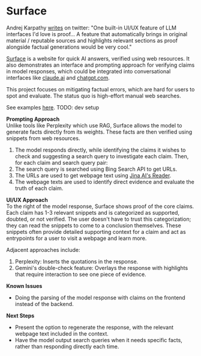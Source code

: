 # Surface

Andrej Karpathy [writes](https://twitter.com/karpathy/status/1804187473167421798) on twitter:
"One built-in UI/UX feature of LLM interfaces I'd love is proof... A feature that automatically brings in original material / reputable sources and highlights relevant sections as proof alongside factual generations would be very cool."

[Surface](https://surface-omega.vercel.app/) is a website for quick AI answers, verified using web resources.
It also demonstrates an interface and prompting approach for verifying claims in model responses, which could be integrated into conversational interfaces like [claude.ai](https://claude.ai) and [chatgpt.com](https://chatgpt.com).

This project focuses on mitigating factual errors, which are hard for users to spot and evaluate.
The status quo is high-effort manual web searches.

See examples [here](https://surface-omega.vercel.app/).
TODO: dev setup

**Prompting Approach**  
Unlike tools like Perplexity which use RAG, Surface allows the model to generate facts directly from its weights.
These facts are then verified using snippets from web resources.

1. The model responds directly, while identifying the claims it wishes to check and suggesting a search query to investigate each claim. Then, for each claim and search query pair:
2. The search query is searched using Bing Search API to get URLs.
3. The URLs are used to get webpage text using [Jina AI's Reader](https://jina.ai/reader/).
4. The webpage texts are used to identify direct evidence and evaluate the truth of each claim.

**UI/UX Approach**  
To the right of the model response, Surface shows proof of the core claims.
Each claim has 1-3 relevant snippets and is categorized as supported, doubted, or not verified.
The user doesn't have to trust this categorization; they can read the snippets to come to a conclusion themselves.
These snippets often provide detailed supporting context for a claim and act as entrypoints for a user to visit a webpage and learn more.

Adjacent approaches include:

1. Perplexity: Inserts the quotations in the response.
2. Gemini's double-check feature: Overlays the response with highlights that require interaction to see one piece of evidence.

**Known Issues**

- Doing the parsing of the model response with claims on the frontend instead of the backend.

**Next Steps**

- Present the option to regenerate the response, with the relevant webpage text included in the context.
- Have the model output search queries when it needs specific facts, rather than responding directly each time.
